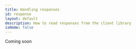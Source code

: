 ```yaml
---
title: Handling responses
id: response
layout: default
description: How to read responses from the client library
isHome: false
---
```


Coming soon